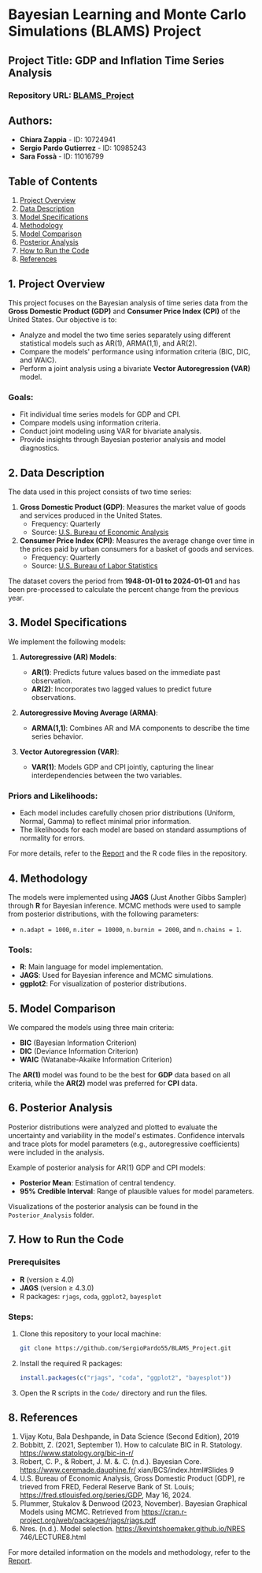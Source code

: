 

# Bayesian Learning and Monte Carlo Simulations (BLAMS) Project

## Project Title: GDP and Inflation Time Series Analysis

### Repository URL: [BLAMS_Project](https://github.com/SergioPardo55/BLAMS_Project)

## Authors:
- **Chiara Zappia** - ID: 10724941
- **Sergio Pardo Gutierrez** - ID: 10985243
- **Sara Fossà** - ID: 11016799

## Table of Contents
1. [Project Overview](#project-overview)
2. [Data Description](#data-description)
3. [Model Specifications](#model-specifications)
4. [Methodology](#methodology)
5. [Model Comparison](#model-comparison)
6. [Posterior Analysis](#posterior-analysis)
7. [How to Run the Code](#how-to-run-the-code)
8. [References](#references)

## 1. Project Overview

This project focuses on the Bayesian analysis of time series data from the **Gross Domestic Product (GDP)** and **Consumer Price Index (CPI)** of the United States. Our objective is to:

- Analyze and model the two time series separately using different statistical models such as AR(1), ARMA(1,1), and AR(2).
- Compare the models' performance using information criteria (BIC, DIC, and WAIC).
- Perform a joint analysis using a bivariate **Vector Autoregression (VAR)** model.

### Goals:
- Fit individual time series models for GDP and CPI.
- Compare models using information criteria.
- Conduct joint modeling using VAR for bivariate analysis.
- Provide insights through Bayesian posterior analysis and model diagnostics.

## 2. Data Description

The data used in this project consists of two time series:
1. **Gross Domestic Product (GDP)**: Measures the market value of goods and services produced in the United States.
   - Frequency: Quarterly
   - Source: [U.S. Bureau of Economic Analysis](https://fred.stlouisfed.org/series/HSN1F)
2. **Consumer Price Index (CPI)**: Measures the average change over time in the prices paid by urban consumers for a basket of goods and services.
   - Frequency: Quarterly
   - Source: [U.S. Bureau of Labor Statistics](https://fred.stlouisfed.org/series/CPIAUCSL)

The dataset covers the period from **1948-01-01 to 2024-01-01** and has been pre-processed to calculate the percent change from the previous year.

## 3. Model Specifications

We implement the following models:

1. **Autoregressive (AR) Models**:
   - **AR(1)**: Predicts future values based on the immediate past observation.
   - **AR(2)**: Incorporates two lagged values to predict future observations.

2. **Autoregressive Moving Average (ARMA)**:
   - **ARMA(1,1)**: Combines AR and MA components to describe the time series behavior.

3. **Vector Autoregression (VAR)**:
   - **VAR(1)**: Models GDP and CPI jointly, capturing the linear interdependencies between the two variables.

### Priors and Likelihoods:
- Each model includes carefully chosen prior distributions (Uniform, Normal, Gamma) to reflect minimal prior information.
- The likelihoods for each model are based on standard assumptions of normality for errors.

For more details, refer to the [Report](./Report) and the R code files in the repository.

## 4. Methodology

The models were implemented using **JAGS** (Just Another Gibbs Sampler) through **R** for Bayesian inference. MCMC methods were used to sample from posterior distributions, with the following parameters:
- `n.adapt = 1000`, `n.iter = 10000`, `n.burnin = 2000`, and `n.chains = 1`.

### Tools:
- **R**: Main language for model implementation.
- **JAGS**: Used for Bayesian inference and MCMC simulations.
- **ggplot2**: For visualization of posterior distributions.

## 5. Model Comparison

We compared the models using three main criteria:
- **BIC** (Bayesian Information Criterion)
- **DIC** (Deviance Information Criterion)
- **WAIC** (Watanabe-Akaike Information Criterion)

The **AR(1)** model was found to be the best for **GDP** data based on all criteria, while the **AR(2)** model was preferred for **CPI** data.

## 6. Posterior Analysis

Posterior distributions were analyzed and plotted to evaluate the uncertainty and variability in the model's estimates. Confidence intervals and trace plots for model parameters (e.g., autoregressive coefficients) were included in the analysis.

Example of posterior analysis for AR(1) GDP and CPI models:
- **Posterior Mean**: Estimation of central tendency.
- **95% Credible Interval**: Range of plausible values for model parameters.

Visualizations of the posterior analysis can be found in the `Posterior_Analysis` folder.

## 7. How to Run the Code

### Prerequisites
- **R** (version ≥ 4.0)
- **JAGS** (version ≥ 4.3.0)
- R packages: `rjags`, `coda`, `ggplot2`, `bayesplot`

### Steps:
1. Clone this repository to your local machine:
   ```bash
   git clone https://github.com/SergioPardo55/BLAMS_Project.git
   ```
2. Install the required R packages:
   ```R
   install.packages(c("rjags", "coda", "ggplot2", "bayesplot"))
   ```
3. Open the R scripts in the `Code/` directory and run the files.

   
## 8. References

 1. Vijay Kotu, Bala Deshpande, in Data Science (Second Edition), 2019
 2. Bobbitt, Z. (2021, September 1). How to calculate BIC in R. Statology.
 https://www.statology.org/bic-in-r/
 3. Robert, C. P., & Robert, J. M. &. C. (n.d.). Bayesian Core.
 https://www.ceremade.dauphine.fr/ xian/BCS/index.html#Slides
 9
4. U.S. Bureau of Economic Analysis, Gross Domestic Product [GDP], re
trieved from FRED, Federal Reserve Bank of St. Louis;
 https://fred.stlouisfed.org/series/GDP, May 16, 2024.
 5. Plummer, Stukalov & Denwood (2023, November). Bayesian Graphical
 Models using MCMC. Retrieved from
 https://cran.r-project.org/web/packages/rjags/rjags.pdf
 6. Nres. (n.d.). Model selection. https://kevintshoemaker.github.io/NRES
746/LECTURE8.html

For more detailed information on the models and methodology, refer to the [Report](./Report).


